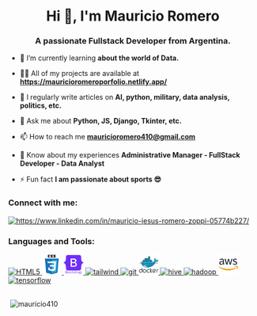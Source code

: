 <h1 align="center">Hi 👋, I'm Mauricio Romero</h1>
<h3 align="center">A passionate Fullstack Developer from Argentina.</h3>

- 🌱 I’m currently learning **about the world of Data.**

- 👨‍💻 All of my projects are available at **https://mauricioromeroporfolio.netlify.app/**

- 📝 I regularly write articles on **AI, python, military, data analysis, politics, etc.**

- 💬 Ask me about **Python, JS, Django, Tkinter, etc.**

- 📫 How to reach me **mauricioromero410@gmail.com**

- 📄 Know about my experiences **Administrative Manager - FullStack Developer - Data Analyst**

- ⚡ Fun fact **I am passionate about sports 😎**

<h3 align="left">Connect with me:</h3>
<p align="left">
<a href="https://www.linkedin.com/in/mauricio-jesus-romero-zoppi-05774b227/" target="blank"><img align="center" src="https://raw.githubusercontent.com/rahuldkjain/github-profile-readme-generator/master/src/images/icons/Social/linked-in-alt.svg" alt="https://www.linkedin.com/in/mauricio-jesus-romero-zoppi-05774b227/" height="30" width="40" /></a>
</p>

<h3 align="left">Languages and Tools:</h3>
<p align="left"> 
<a href="https://www.w3.org/html/" target="_blank" rel="noreferrer" onmouseover="this.title=this.firstElementChild.alt"> <img src="https://www.vectorlogo.zone/logos/w3_html5/w3_html5-icon.svg" alt="HTML5" width="40" height="40"/> </a> 
<a href="https://www.w3schools.com/css/" target="_blank" rel="noreferrer" onmouseover="this.title=this.firstElementChild.alt"> <img src="https://raw.githubusercontent.com/devicons/devicon/master/icons/css3/css3-original-wordmark.svg" alt="css3" width="40" height="40"/> </a> 
<a href="https://getbootstrap.com" target="_blank" rel="noreferrer" onmouseover="this.title=this.firstElementChild.alt"> <img src="https://raw.githubusercontent.com/devicons/devicon/master/icons/bootstrap/bootstrap-plain-wordmark.svg" alt="bootstrap" width="40" height="40"/> </a> 
<a href="https://tailwindcss.com/" target="_blank" rel="noreferrer" onmouseover="this.title=this.firstElementChild.alt"> <img src="https://www.vectorlogo.zone/logos/tailwindcss/tailwindcss-icon.svg" alt="tailwind" width="40" height="40"/> </a> 
<a href="https://git-scm.com/" target="_blank" rel="noreferrer" onmouseover="this.title=this.firstElementChild.alt"> <img src="https://www.vectorlogo.zone/logos/git-scm/git-scm-icon.svg" alt="git" width="40" height="40"/> </a> 
<a href="https://www.docker.com/" target="_blank" rel="noreferrer" onmouseover="this.title=this.firstElementChild.alt"> <img src="https://raw.githubusercontent.com/devicons/devicon/master/icons/docker/docker-original-wordmark.svg" alt="docker" width="40" height="40"/> </a> 
<a href="https://hive.apache.org/" target="_blank" rel="noreferrer" onmouseover="this.title=this.firstElementChild.alt"> <img src="https://www.vectorlogo.zone/logos/apache_hive/apache_hive-icon.svg" alt="hive" width="40" height="40"/> </a> 
<a href="https://hadoop.apache.org/" target="_blank" rel="noreferrer" onmouseover="this.title=this.firstElementChild.alt"> <img src="https://www.vectorlogo.zone/logos/apache_hadoop/apache_hadoop-icon.svg" alt="hadoop" width="40" height="40"/> </a> 
<a href="https://aws.amazon.com" target="_blank" rel="noreferrer" onmouseover="this.title=this.firstElementChild.alt"> <img src="https://raw.githubusercontent.com/devicons/devicon/master/icons/amazonwebservices/amazonwebservices-original-wordmark.svg" alt="aws" width="40" height="40"/> </a> 
<a href="https://www.tensorflow.org" target="_blank" rel="noreferrer" onmouseover="this.title=this.firstElementChild.alt"> <img src="https://www.vectorlogo.zone/logos/tensorflow/tensorflow-icon.svg" alt="tensorflow" width="40" height="40"/> </a> 
</p>

<br>

<div>&nbsp;<img text-align="center" src="https://github-readme-stats.vercel.app/api?username=mauricio410&show_icons=true&locale=en" alt="mauricio410" /></div>

